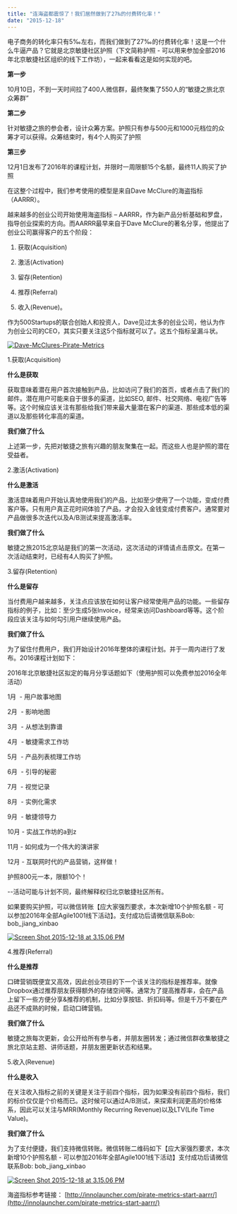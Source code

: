 ```yaml
---
title: "连海盗都震惊了！我们居然做到了27‰的付费转化率！"
date: "2015-12-18"
---
```


电子商务的转化率只有5‰左右，而我们做到了27‰的付费转化率！这是一个什么牛逼产品？它就是北京敏捷社区护照（下文简称护照 - 可以用来参加全部2016年北京敏捷社区组织的线下工作坊），一起来看看这是如何实现的吧。

**第一步**

10月10日，不到一天时间拉了400人微信群，最终聚集了550人的“敏捷之旅北京众筹群”

**第二步**

针对敏捷之旅的参会者，设计众筹方案。护照只有参与500元和1000元档位的众筹才可以获得。众筹结束时，有4个人购买了护照

**第三步**

12月1日发布了2016年的课程计划，并限时一周限额15个名额，最终11人购买了护照

在这整个过程中，我们参考使用的模型是来自Dave McClure的海盗指标（AARRR）。

越来越多的创业公司开始使用海盗指标 – AARRR，作为新产品分析基础和罗盘，指导创业探索的方向。而AARRR最早来自于Dave McClure的著名分享，他提出了创业公司赢得客户的五个阶段：

1. 获取(Acquisition)
    
2. 激活(Activation)
    
3. 留存(Retention)
    
4. 推荐(Referral)
    
5. 收入(Revenue)。
    

作为500Startups的联合创始人和投资人，Dave见过太多的创业公司，他认为作为创业公司的CEO，其实只要关注这5个指标就可以了。这五个指标呈漏斗状。

[![Dave-McClures-Pirate-Metrics](http://bobjiang.com/wp-content/uploads/2015/12/Dave-McClures-Pirate-Metrics.png)](http://bobjiang.com/wp-content/uploads/2015/12/Dave-McClures-Pirate-Metrics.png)

1.获取(Acquisition)

**什么是获取**

获取意味着潜在用户首次接触到产品，比如访问了我们的首页，或者点击了我们的邮件。潜在用户可能来自于很多的渠道，比如SEO, 邮件、社交网络、电视广告等等。这个时候应该关注有那些给我们带来最大量潜在客户的渠道、那些成本低的渠道以及那些转化率高的渠道。

**我们做了什么**

上述第一步，先把对敏捷之旅有兴趣的朋友聚集在一起。而这些人也是护照的潜在受益者。

2.激活(Activation)

**什么是激活**

激活意味着用户开始认真地使用我们的产品，比如至少使用了一个功能，变成付费客户等。只有用户真正花时间体验了产品，才会投入金钱变成付费客户。通常要对产品做很多次迭代以及A/B测试来提高激活率。

**我们做了什么**

敏捷之旅2015北京站是我们的第一次活动，这次活动的详情请点击原文。在第一次活动结束时，已经有4人购买了护照。

3.留存(Retention)

**什么是留存**

当付费用户越来越多，关注点应该放在如何让客户经常使用产品的功能。一些留存指标的例子，比如：至少生成5张Invoice，经常来访问Dashboard等等。这个阶段应该关注与如何勾引用户继续使用产品。

**我们做了什么**

为了留住付费用户，我们开始设计2016年整体的课程计划。并于一周内进行了发布。2016课程计划如下：

2016年北京敏捷社区拟定的每月分享话题如下（使用护照可以免费参加2016全年活动）

1月  - 用户故事地图

2月  - 影响地图

3月  - 从想法到靠谱

4月  - 敏捷需求工作坊

5月  - 产品列表梳理工作坊

6月  - 引导的秘密

7月  - 视觉记录

8月  - 实例化需求

9月  - 敏捷领导力

10月 - 实战工作坊的a到z

11月 - 如何成为一个伟大的演讲家

12月 - 互联网时代的产品营销，这样做！

护照800元一本，限额10个！

\--活动可能与计划不同，最终解释权归北京敏捷社区所有。

如果要购买护照，可以微信转账【应大家强烈要求，本次新增10个护照名额 - 可以参加2016年全部Agile1001线下活动】。支付成功后请微信联系Bob: bob\_jiang\_xinbao

[![Screen Shot 2015-12-18 at 3.15.06 PM](http://bobjiang.com/wp-content/uploads/2015/12/Screen-Shot-2015-12-18-at-3.15.06-PM.png)](http://bobjiang.com/wp-content/uploads/2015/12/Screen-Shot-2015-12-18-at-3.15.06-PM.png)

4.推荐(Referral)

**什么是推荐**

口碑营销既便宜又高效，因此创业项目的下一个该关注的指标是推荐率。就像Dropbox通过推荐朋友获得额外的存储空间等。通常为了提高推荐率，会在产品上留下一些方便分享&推荐的机制，比如分享按钮、折扣码等。但是千万不要在产品还不成熟的时候，启动口碑营销。

**我们做了什么**

敏捷之旅每次更新，会公开给所有参与者，并朋友圈转发；通过微信群收集敏捷之旅北京站主题、讲师话题，并朋友圈更新状态和结果。

5.收入(Revenue)

**什么是收入**

在关注收入指标之前的关键是关注于前四个指标，因为如果没有前四个指标，我们的标价仅仅是个价格而已。这时候可以通过A/B测试，来探索利润更高的价格体系，因此可以关注与MRR(Monthly Recurring Revenue)以及LTV(Life Time Value)。

**我们做了什么**

为了支付便捷，我们支持微信转账。微信转账二维码如下【应大家强烈要求，本次新增10个护照名额 - 可以参加2016年全部Agile1001线下活动】支付成功后请微信联系Bob: bob\_jiang\_xinbao

[![Screen Shot 2015-12-18 at 3.15.06 PM](http://bobjiang.com/wp-content/uploads/2015/12/Screen-Shot-2015-12-18-at-3.15.06-PM.png)](http://bobjiang.com/wp-content/uploads/2015/12/Screen-Shot-2015-12-18-at-3.15.06-PM.png)

海盗指标参考链接： [http://innolauncher.com/pirate-metrics-start-aarrr/](http://innolauncher.com/pirate-metrics-start-aarrr/)

